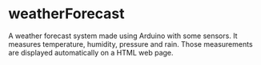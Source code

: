 # weatherForecast
A weather forecast system made using Arduino with some sensors. It measures temperature, humidity, pressure and rain. Those measurements are displayed automatically on a HTML web page.
